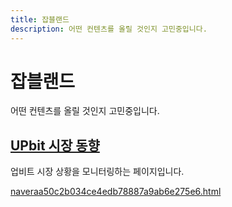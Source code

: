 ```yaml
---
title: 잡블랜드
description: 어떤 컨텐츠를 올릴 것인지 고민중입니다.
---
```



잡블랜드
===


어떤 컨텐츠를 올릴 것인지 고민중입니다.






[UPbit 시장 동향](001_upbit/index.html '업비트 시장 상황을 모니터링하는 페이지입니다.')
---


업비트 시장 상황을 모니터링하는 페이지입니다.


[naveraa50c2b034ce4edb78887a9ab6e275e6.html](naveraa50c2b034ce4edb78887a9ab6e275e6.html)
